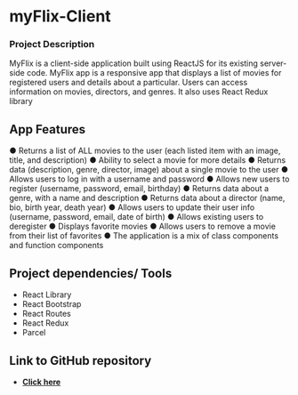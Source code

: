 # myFlix-Client

### <b> Project Description </b>

MyFlix is a client-side application built using ReactJS for its existing server-side code. MyFlix app is a responsive app that displays a list of movies for registered users and details about a particular. Users can access information on movies, directors, and genres. It also uses React Redux library

## <b> App Features </b>

● Returns a list of ALL movies to the user (each listed item with an image, title, and description)
● Ability to select a movie for more details
● Returns data (description, genre, director, image) about a single movie to the user
● Allows users to log in with a username and password
● Allows new users to register (username, password, email, birthday)
● Returns data about a genre, with a name and description
● Returns data about a director (name, bio, birth year, death year)
● Allows users to update their user info (username, password, email, date of birth)
● Allows existing users to deregister
● Displays favorite movies
● Allows users to remove a movie from their list of favorites
● The application is a mix of class components and function components

## Project dependencies/ Tools

- React Library
- React Bootstrap
- React Routes
- React Redux
- Parcel

## Link to GitHub repository

- **[Click here](https://github.com/nirlepshah/myFlix-Client/tree/branch4)**
